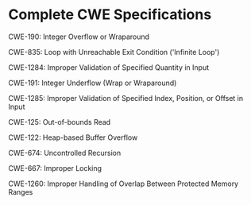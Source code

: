 

# Complete CWE Specifications

CWE-190: Integer Overflow or Wraparound

CWE-835: Loop with Unreachable Exit Condition ('Infinite Loop')

CWE-1284: Improper Validation of Specified Quantity in Input

CWE-191: Integer Underflow (Wrap or Wraparound)

CWE-1285: Improper Validation of Specified Index, Position, or Offset in Input

CWE-125: Out-of-bounds Read

CWE-122: Heap-based Buffer Overflow

CWE-674: Uncontrolled Recursion

CWE-667: Improper Locking

CWE-1260: Improper Handling of Overlap Between Protected Memory Ranges